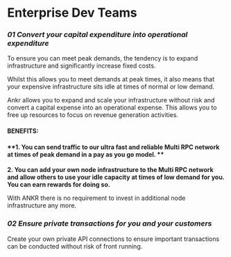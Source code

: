# Enterprise Dev Teams

### _**01 Convert your capital expenditure into operational expenditure**_

To ensure you can meet peak demands, the tendency is to expand infrastructure and significantly increase  fixed costs.

Whilst this allows you to meet demands at peak times, it also means that your expensive infrastructure sits idle at times of normal or low demand.

Ankr allows you to expand and scale your infrastructure without risk and convert a capital expense into an operational expense. This allows you to free up resources to focus on revenue generation activities.

#### BENEFITS:

#### **1. You can send traffic to our ultra fast and reliable Multi RPC network at times of peak demand in a pay as you go model. **

**2. You can add your own node infrastructure to the Multi RPC network and allow others to use your idle capacity at times of low demand for you. You can earn rewards for doing so.**

With ANKR there is no requirement to invest in additional node infrastructure any more.

### _**02 Ensure private transactions for you and your customers**_

Create your own private API connections to ensure important transactions can be conducted without risk of front running.
